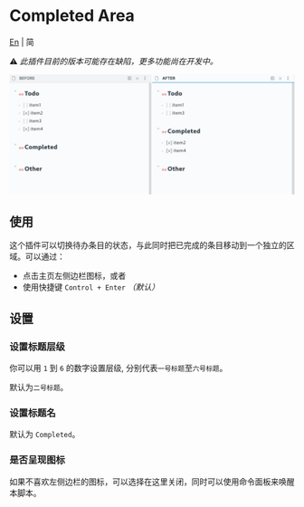 # Completed Area

[En](https://github.com/DahaWong/obsidian-completed/blob/main/README.md) | 简

⚠️ *此插件目前的版本可能存在缺陷，更多功能尚在开发中。*

![Demo](https://raw.githubusercontent.com/DahaWong/obsidian-completed-area/main/demo.png)

## 使用
这个插件可以切换待办条目的状态，与此同时把已完成的条目移动到一个独立的区域。可以通过：
- 点击主页左侧边栏图标，或者
- 使用快捷键 `Control + Enter` *（默认）*

## 设置

### 设置标题层级
你可以用 `1` 到 `6` 的数字设置层级, 分别代表`一号标题`至`六号标题`。

默认为`二号标题`。

### 设置标题名
默认为 `Completed`。

### 是否呈现图标
如果不喜欢左侧边栏的图标，可以选择在这里关闭，同时可以使用命令面板来唤醒本脚本。
